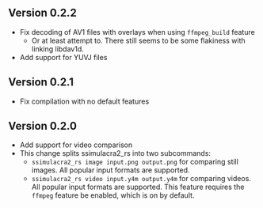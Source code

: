 ## Version 0.2.2

- Fix decoding of AV1 files with overlays when using `ffmpeg_build` feature
  - Or at least attempt to. There still seems to be some flakiness with linking libdav1d.
- Add support for YUVJ files

## Version 0.2.1

- Fix compilation with no default features

## Version 0.2.0

- Add support for video comparison
- This change splits ssimulacra2_rs into two subcommands:
  - `ssimulacra2_rs image input.png output.png` for comparing still images. All popular input formats are supported.
  - `ssimulacra2_rs video input.y4m output.y4m` for comparing videos. All popular input formats are supported. This feature requires the `ffmpeg` feature be enabled, which is on by default.

